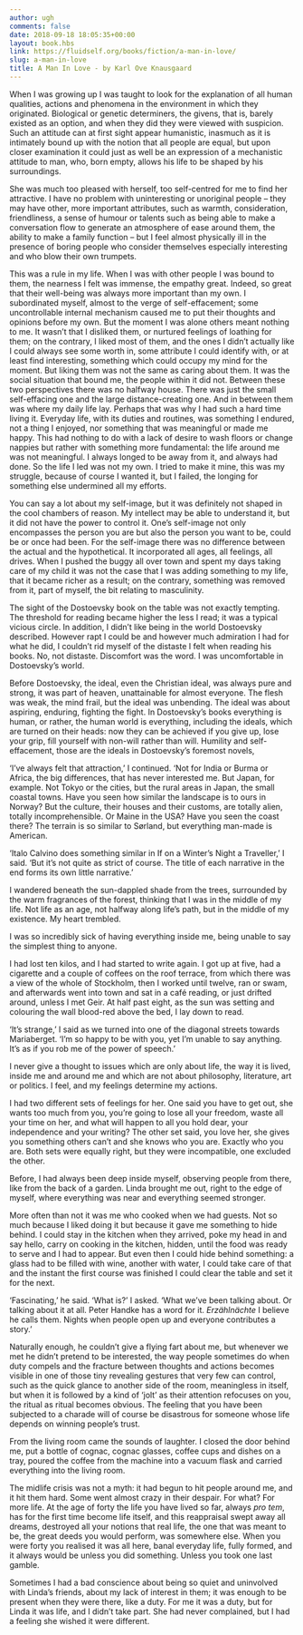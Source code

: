 ```yaml
---
author: ugh
comments: false
date: 2018-09-18 18:05:35+00:00
layout: book.hbs
link: https://fluidself.org/books/fiction/a-man-in-love/
slug: a-man-in-love
title: A Man In Love - by Karl Ove Knausgaard
---
```


When I was growing up I was taught to look for the explanation of all human qualities, actions and phenomena in the environment in which they originated. Biological or genetic determiners, the givens, that is, barely existed as an option, and when they did they were viewed with suspicion. Such an attitude can at first sight appear humanistic, inasmuch as it is intimately bound up with the notion that all people are equal, but upon closer examination it could just as well be an expression of a mechanistic attitude to man, who, born empty, allows his life to be shaped by his surroundings.

She was much too pleased with herself, too self-centred for me to find her attractive. I have no problem with uninteresting or unoriginal people – they may have other, more important attributes, such as warmth, consideration, friendliness, a sense of humour or talents such as being able to make a conversation flow to generate an atmosphere of ease around them, the ability to make a family function – but I feel almost physically ill in the presence of boring people who consider themselves especially interesting and who blow their own trumpets.

This was a rule in my life. When I was with other people I was bound to them, the nearness I felt was immense, the empathy great. Indeed, so great that their well-being was always more important than my own. I subordinated myself, almost to the verge of self-effacement; some uncontrollable internal mechanism caused me to put their thoughts and opinions before my own. But the moment I was alone others meant nothing to me. It wasn’t that I disliked them, or nurtured feelings of loathing for them; on the contrary, I liked most of them, and the ones I didn’t actually like I could always see some worth in, some attribute I could identify with, or at least find interesting, something which could occupy my mind for the moment. But liking them was not the same as caring about them. It was the social situation that bound me, the people within it did not. Between these two perspectives there was no halfway house. There was just the small self-effacing one and the large distance-creating one. And in between them was where my daily life lay. Perhaps that was why I had such a hard time living it. Everyday life, with its duties and routines, was something I endured, not a thing I enjoyed, nor something that was meaningful or made me happy. This had nothing to do with a lack of desire to wash floors or change nappies but rather with something more fundamental: the life around me was not meaningful. I always longed to be away from it, and always had done. So the life I led was not my own. I tried to make it mine, this was my struggle, because of course I wanted it, but I failed, the longing for something else undermined all my efforts.

You can say a lot about my self-image, but it was definitely not shaped in the cool chambers of reason. My intellect may be able to understand it, but it did not have the power to control it. One’s self-image not only encompasses the person you are but also the person you want to be, could be or once had been. For the self-image there was no difference between the actual and the hypothetical. It incorporated all ages, all feelings, all drives. When I pushed the buggy all over town and spent my days taking care of my child it was not the case that I was adding something to my life, that it became richer as a result; on the contrary, something was removed from it, part of myself, the bit relating to masculinity.

The sight of the Dostoevsky book on the table was not exactly tempting. The threshold for reading became higher the less I read; it was a typical vicious circle. In addition, I didn’t like being in the world Dostoevsky described. However rapt I could be and however much admiration I had for what he did, I couldn’t rid myself of the distaste I felt when reading his books. No, not distaste. Discomfort was the word. I was uncomfortable in Dostoevsky’s world.

Before Dostoevsky, the ideal, even the Christian ideal, was always pure and strong, it was part of heaven, unattainable for almost everyone. The flesh was weak, the mind frail, but the ideal was unbending. The ideal was about aspiring, enduring, fighting the fight. In Dostoevsky’s books everything is human, or rather, the human world is everything, including the ideals, which are turned on their heads: now they can be achieved if you give up, lose your grip, fill yourself with non-will rather than will. Humility and self-effacement, those are the ideals in Dostoevsky’s foremost novels,

‘I’ve always felt that attraction,’ I continued. ‘Not for India or Burma or Africa, the big differences, that has never interested me. But Japan, for example. Not Tokyo or the cities, but the rural areas in Japan, the small coastal towns. Have you seen how similar the landscape is to ours in Norway? But the culture, their houses and their customs, are totally alien, totally incomprehensible. Or Maine in the USA? Have you seen the coast there? The terrain is so similar to Sørland, but everything man-made is American.

‘Italo Calvino does something similar in If on a Winter’s Night a Traveller,’ I said. ‘But it’s not quite as strict of course. The title of each narrative in the end forms its own little narrative.’

I wandered beneath the sun-dappled shade from the trees, surrounded by the warm fragrances of the forest, thinking that I was in the middle of my life. Not life as an age, not halfway along life’s path, but in the middle of my existence. My heart trembled.

I was so incredibly sick of having everything inside me, being unable to say the simplest thing to anyone.

I had lost ten kilos, and I had started to write again. I got up at five, had a cigarette and a couple of coffees on the roof terrace, from which there was a view of the whole of Stockholm, then I worked until twelve, ran or swam, and afterwards went into town and sat in a café reading, or just drifted around, unless I met Geir. At half past eight, as the sun was setting and colouring the wall blood-red above the bed, I lay down to read.

‘It’s strange,’ I said as we turned into one of the diagonal streets towards Mariaberget. ‘I’m so happy to be with you, yet I’m unable to say anything. It’s as if you rob me of the power of speech.’

I never give a thought to issues which are only about life, the way it is lived, inside me and around me and which are not about philosophy, literature, art or politics. I feel, and my feelings determine my actions.

I had two different sets of feelings for her. One said you have to get out, she wants too much from you, you’re going to lose all your freedom, waste all your time on her, and what will happen to all you hold dear, your independence and your writing? The other set said, you love her, she gives you something others can’t and she knows who you are. Exactly who you are. Both sets were equally right, but they were incompatible, one excluded the other.

Before, I had always been deep inside myself, observing people from there, like from the back of a garden. Linda brought me out, right to the edge of myself, where everything was near and everything seemed stronger.

More often than not it was me who cooked when we had guests. Not so much because I liked doing it but because it gave me something to hide behind. I could stay in the kitchen when they arrived, poke my head in and say hello, carry on cooking in the kitchen, hidden, until the food was ready to serve and I had to appear. But even then I could hide behind something: a glass had to be filled with wine, another with water, I could take care of that and the instant the first course was finished I could clear the table and set it for the next.

‘Fascinating,’ he said. ‘What is?’ I asked. ‘What we’ve been talking about. Or talking about it at all. Peter Handke has a word for it. _Erzählnächte_ I believe he calls them. Nights when people open up and everyone contributes a story.’

Naturally enough, he couldn’t give a flying fart about me, but whenever we met he didn’t pretend to be interested, the way people sometimes do when duty compels and the fracture between thoughts and actions becomes visible in one of those tiny revealing gestures that very few can control, such as the quick glance to another side of the room, meaningless in itself, but when it is followed by a kind of ‘jolt’ as their attention refocuses on you, the ritual as ritual becomes obvious. The feeling that you have been subjected to a charade will of course be disastrous for someone whose life depends on winning people’s trust.

From the living room came the sounds of laughter. I closed the door behind me, put a bottle of cognac, cognac glasses, coffee cups and dishes on a tray, poured the coffee from the machine into a vacuum flask and carried everything into the living room.

The midlife crisis was not a myth: it had begun to hit people around me, and it hit them hard. Some went almost crazy in their despair. For what? For more life. At the age of forty the life you have lived so far, always _pro tem_, has for the first time become life itself, and this reappraisal swept away all dreams, destroyed all your notions that real life, the one that was meant to be, the great deeds you would perform, was somewhere else. When you were forty you realised it was all here, banal everyday life, fully formed, and it always would be unless you did something. Unless you took one last gamble.

Sometimes I had a bad conscience about being so quiet and uninvolved with Linda’s friends, about my lack of interest in them; it was enough to be present when they were there, like a duty. For me it was a duty, but for Linda it was life, and I didn’t take part. She had never complained, but I had a feeling she wished it were different.

